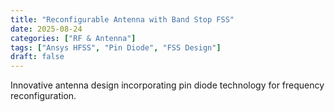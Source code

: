 ```yaml
---
title: "Reconfigurable Antenna with Band Stop FSS"
date: 2025-08-24
categories: ["RF & Antenna"]
tags: ["Ansys HFSS", "Pin Diode", "FSS Design"]
draft: false
---
```


Innovative antenna design incorporating pin diode technology for frequency reconfiguration.
